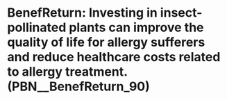 # BenefReturn: __Investing in insect-pollinated plants can improve the quality of life for allergy sufferers and reduce healthcare costs related to allergy treatment.__ (PBN__BenefReturn_90)

